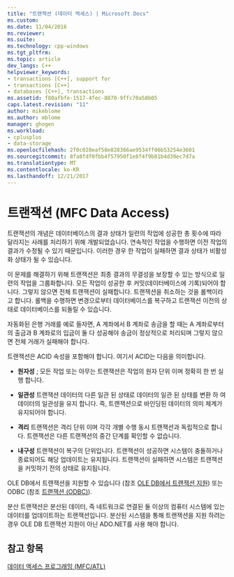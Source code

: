 ```yaml
---
title: "트랜잭션 (데이터 액세스) | Microsoft Docs"
ms.custom: 
ms.date: 11/04/2016
ms.reviewer: 
ms.suite: 
ms.technology: cpp-windows
ms.tgt_pltfrm: 
ms.topic: article
dev_langs: C++
helpviewer_keywords:
- transactions [C++], support for
- transactions [C++]
- databases [C++], transactions
ms.assetid: f80afbfe-1517-4fec-8870-9ffc70a58b05
caps.latest.revision: "11"
author: mikeblome
ms.author: mblome
manager: ghogen
ms.workload:
- cplusplus
- data-storage
ms.openlocfilehash: 2f0c028eaf58e828366ae9534ff06b53254e3601
ms.sourcegitcommit: 8fa8fdf0fbb4f57950f1e8f4f9b81b4d39ec7d7a
ms.translationtype: MT
ms.contentlocale: ko-KR
ms.lasthandoff: 12/21/2017
---
```

# <a name="transactions--mfc-data-access"></a>트랜잭션  (MFC Data Access)
트랜잭션의 개념은 데이터베이스의 결과 상태가 일련의 작업에 성공한 총 횟수에 따라 달라지는 사례를 처리하기 위해 개발되었습니다. 연속적인 작업을 수행하면 이전 작업의 결과가 수정될 수 있기 때문입니다. 이러한 경우 한 작업이 실패하면 결과 상태가 비활성화 상태가 될 수 있습니다.  
  
 이 문제를 해결하기 위해 트랜잭션은 최종 결과의 무결성을 보장할 수 있는 방식으로 일련의 작업을 그룹화합니다. 모든 작업이 성공한 후 커밋(데이터베이스에 기록)되어야 합니다. 그렇지 않으면 전체 트랜잭션이 실패합니다. 트랜잭션을 취소하는 것을 롤백이라고 합니다. 롤백을 수행하면 변경으로부터 데이터베이스를 복구하고 트랜잭션 이전의 상태로 데이터베이스를 되돌릴 수 있습니다.  
  
 자동화된 은행 거래를 예로 들자면, A 계좌에서 B 계좌로 송금을 할 때는 A 계좌로부터의 출금과 B 계좌로의 입금이 둘 다 성공해야 송금이 정상적으로 처리되며 그렇지 않으면 전체 거래가 실패해야 합니다.  
  
 트랜잭션은 ACID 속성을 포함해야 합니다. 여기서 ACID는 다음을 의미합니다.  
  
-   **원자성** ; 모든 작업 또는 아무는 트랜잭션은 작업의 원자 단위 이며 정확히 한 번 실행 합니다.  
  
-   **일관성** 트랜잭션 데이터의 다른 일관 된 상태로 데이터의 일관 된 상태를 변환 하 여 데이터의 일관성을 유지 합니다. 즉, 트랜잭션으로 바인딩된 데이터의 의미 체계가 유지되어야 합니다.  
  
-   **격리** 트랜잭션은 격리 단위 이며 각각 개별 수행 동시 트랜잭션과 독립적으로 합니다. 트랜잭션은 다른 트랜잭션의 중간 단계를 확인할 수 없습니다.  
  
-   **내구성** 트랜잭션이 복구의 단위입니다. 트랜잭션이 성공하면 시스템이 충돌하거나 종료되어도 해당 업데이트는 유지됩니다. 트랜잭션이 실패하면 시스템은 트랜잭션을 커밋하기 전의 상태로 유지됩니다.  
  
 OLE DB에서 트랜잭션을 지원할 수 있습니다 (참조 [OLE DB에서 트랜잭션 지원](../data/oledb/supporting-transactions-in-ole-db.md)) 또는 ODBC (참조 [트랜잭션 (ODBC)](../data/odbc/transaction-odbc.md)).  
  
 분산 트랜잭션은 분산된 데이터, 즉 네트워크로 연결된 둘 이상의 컴퓨터 시스템에 있는 데이터를 업데이트하는 트랜잭션입니다. 분산된 시스템을 통해 트랜잭션을 지원 하려는 경우 OLE DB 트랜잭션 지원이 아닌 ADO.NET를 사용 해야 합니다.  
  
## <a name="see-also"></a>참고 항목  
 [데이터 액세스 프로그래밍 (MFC/ATL)](../data/data-access-programming-mfc-atl.md)